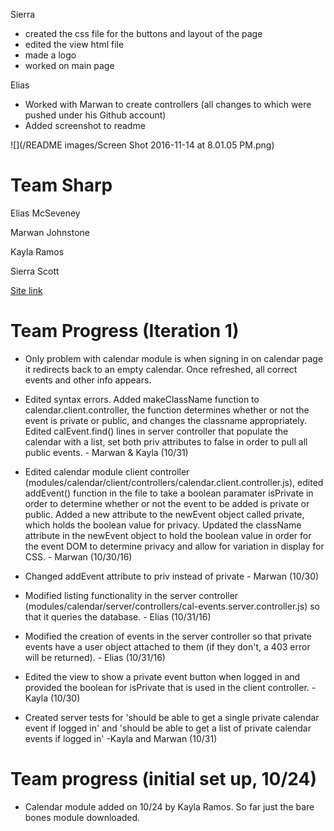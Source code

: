Sierra
* created the css file for the buttons and layout of the page
* edited the view html file
* made a logo
* worked on main page

Elias
* Worked with Marwan to create controllers (all changes to which were pushed under his Github account)
* Added screenshot to readme

![](/README images/Screen Shot 2016-11-14 at 8.01.05 PM.png)
# Team Sharp
Elias McSeveney

Marwan Johnstone

Kayla Ramos

Sierra Scott

[Site link](https://agile-meadow-72160.herokuapp.com/)
# Team Progress (Iteration 1)
* Only problem with calendar module is when signing in on calendar page it redirects back to an empty calendar. Once refreshed, all correct events and other info appears.

* Edited syntax errors. Added makeClassName function to calendar.client.controller, the function determines whether or not the event is private or public, and changes the classname appropriately. Edited calEvent.find() lines in server controller that populate the calendar with a list, set both priv attributes to false in order to pull all public events. - Marwan & Kayla (10/31)

* Edited calendar module client controller (modules/calendar/client/controllers/calendar.client.controller.js), edited addEvent() function in the file to take a boolean paramater isPrivate in order to determine whether or not the event to be added is private or public. Added a new attribute to the newEvent object called private, which holds the boolean value for privacy. Updated the className attribute in the newEvent object to hold the boolean value in order for the event DOM to determine privacy and allow for variation in display for CSS. - Marwan (10/30/16)

* Changed addEvent attribute to priv instead of private - Marwan (10/30)

* Modified listing functionality in the server controller (modules/calendar/server/controllers/cal-events.server.controller.js) so that it queries the database. - Elias (10/31/16)

* Modified the creation of events in the server controller so that private events have a user object attached to them (if they don't, a 403 error will be returned). - Elias (10/31/16)

* Edited the view to show a private event button when logged in and provided the boolean for isPrivate that is used in the client controller. - Kayla (10/30)

* Created server tests for 'should  be able to get a single private calendar event if logged in' and 'should be able to get a list of private calendar events if logged in' -Kayla and Marwan (10/31)

# Team progress (initial set up, 10/24)

* Calendar module added on 10/24 by Kayla Ramos. So far just the bare bones module downloaded.
